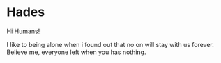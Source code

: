# Hades

Hi Humans!

I like to being alone when i found out that no on will stay with us forever. Believe me, everyone left when you has nothing.
